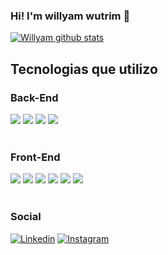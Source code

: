 
### Hi! I'm willyam wutrim 🤙


[![Willyam github stats](https://github-readme-stats.vercel.app/api?username=willcutrim&theme=dracula)](https://github.com/willcutrim/github-readme-stats)

## Tecnologias que utilizo

### Back-End 
<div style="display: inline_block">
    <img aling="center" src="https://img.shields.io/badge/python-3670A0?style=for-the-badge&logo=python&logoColor=ffdd54">
    <img aling="center" src="https://img.shields.io/badge/DJANGO-REST-ff1709?style=for-the-badge&logo=django&logoColor=white&color=ff1709&labelColor=gray">
    <img aling="center" src="https://img.shields.io/badge/django-%23092E20.svg?style=for-the-badge&logo=django&logoColor=white">
    <img aling="center" src="https://img.shields.io/badge/mysql-%2300f.svg?style=for-the-badge&logo=mysql&logoColor=white">
    
</div><br>

### Front-End
<div style="display: inline_block">
    <img aling="center" src="https://img.shields.io/badge/react_native-%2320232a.svg?style=for-the-badge&logo=react&logoColor=%2361DAFB">
    <img aling="center" src="https://img.shields.io/badge/Flutter-%2302569B.svg?style=for-the-badge&logo=Flutter&logoColor=white">
    <img aling="center" src="https://img.shields.io/badge/html5-%23E34F26.svg?style=for-the-badge&logo=html5&logoColor=white">
    <img aling="center" src="https://img.shields.io/badge/css3-%231572B6.svg?style=for-the-badge&logo=css3&logoColor=white">
    <img aling="center" src="https://img.shields.io/badge/javascript-%23323330.svg?style=for-the-badge&logo=javascript&logoColor=%23F7DF1E">
    <img aling="center" src="https://img.shields.io/badge/typescript-%23007ACC.svg?style=for-the-badge&logo=typescript&logoColor=white">
    
    
</div><br>

### Social
[![Linkedin](https://img.shields.io/badge/linkedin-%230077B5.svg?style=for-the-badge&logo=linkedin&logoColor=white)](https://www.linkedin.com/in/willyam-cutrim-6584b8161/)
[![Instagram](https://img.shields.io/badge/Instagram-%23E4405F.svg?style=for-the-badge&logo=Instagram&logoColor=white)](https://www.instagram.com/wilinha.py/)
